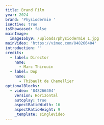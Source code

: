 ```yaml
---
title: Brand Film
year: 2024
brand: 'Physiodermie '
isActive: true
isShowcased: false
mainImage:
  image16by9: /uploads/physiodermie 1.jpg
mainVideo: 'https://vimeo.com/848266404'
introduction: ''
credits:
  - label: Director
    name:
      - Marc Thirouin
  - label: Dop
    name:
      - Thibault de Chemellier
optionalBlocks:
  - video: '848266404'
    version: Horizontal
    autoplay: true
    aspectRatioWidth: 16
    aspectRatioHeight: 9
    _template: singleVideo
---
```


